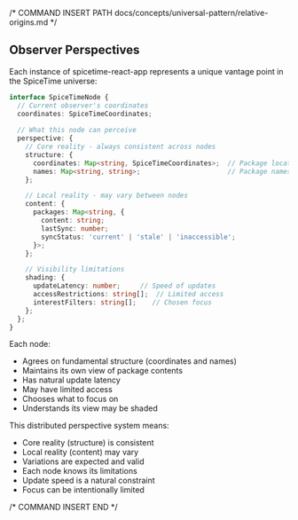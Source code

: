 /* COMMAND INSERT PATH docs/concepts/universal-pattern/relative-origins.md */

## Observer Perspectives

Each instance of spicetime-react-app represents a unique vantage point in the SpiceTime universe:

```typescript
interface SpiceTimeNode {
  // Current observer's coordinates
  coordinates: SpiceTimeCoordinates;
  
  // What this node can perceive
  perspective: {
    // Core reality - always consistent across nodes
    structure: {
      coordinates: Map<string, SpiceTimeCoordinates>;  // Package locations
      names: Map<string, string>;                      // Package names
    };

    // Local reality - may vary between nodes
    content: {
      packages: Map<string, {
        content: string;
        lastSync: number;
        syncStatus: 'current' | 'stale' | 'inaccessible';
      }>;
    };

    // Visibility limitations
    shading: {
      updateLatency: number;     // Speed of updates
      accessRestrictions: string[];  // Limited access
      interestFilters: string[];    // Chosen focus
    };
  };
}
```

Each node:

- Agrees on fundamental structure (coordinates and names)
- Maintains its own view of package contents
- Has natural update latency
- May have limited access
- Chooses what to focus on
- Understands its view may be shaded

This distributed perspective system means:

- Core reality (structure) is consistent
- Local reality (content) may vary
- Variations are expected and valid
- Each node knows its limitations
- Update speed is a natural constraint
- Focus can be intentionally limited

/* COMMAND INSERT END */